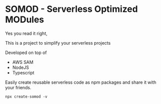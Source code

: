 # SOMOD - Serverless Optimized MODules

Yes you read it right, 

This is a project to simplify your serverless projects

Developed on top of 
- AWS SAM
- NodeJS
- Typescript

Easily create reusable serverless code as npm packages and share it with your friends.

```
npx create-somod -v 
```
